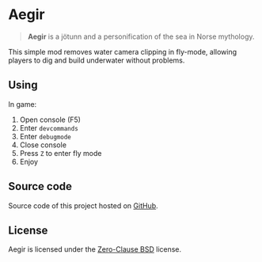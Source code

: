 # Aegir

> **Aegir** is a jötunn and a personification of the sea in Norse mythology.

This simple mod removes water camera clipping in fly-mode, allowing players to dig and
 build underwater without problems.

## Using

In game:

1. Open console (F5)
2. Enter `devcommands`
3. Enter `debugmode`
4. Close console
5. Press `Z` to enter fly mode
6. Enjoy

## Source code

Source code of this project hosted on [GitHub](https://github.com/blbrdv/Aegir).

## License

Aegir is licensed under the [Zero-Clause BSD](https://opensource.org/license/0bsd/) 
license.
